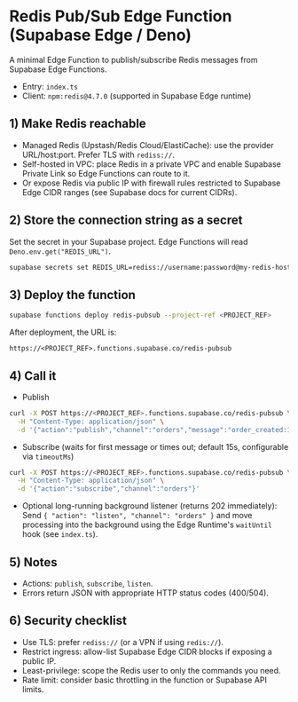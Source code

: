 # Redis Pub/Sub Edge Function (Supabase Edge / Deno)

A minimal Edge Function to publish/subscribe Redis messages from Supabase Edge Functions.

- Entry: `index.ts`
- Client: `npm:redis@4.7.0` (supported in Supabase Edge runtime)

## 1) Make Redis reachable

- Managed Redis (Upstash/Redis Cloud/ElastiCache): use the provider URL/host:port. Prefer TLS with `rediss://`.
- Self-hosted in VPC: place Redis in a private VPC and enable Supabase Private Link so Edge Functions can route to it.
- Or expose Redis via public IP with firewall rules restricted to Supabase Edge CIDR ranges (see Supabase docs for current CIDRs).

## 2) Store the connection string as a secret

Set the secret in your Supabase project. Edge Functions will read `Deno.env.get("REDIS_URL")`.

```bash
supabase secrets set REDIS_URL=rediss://username:password@my-redis-host:6379
```

## 3) Deploy the function

```bash
supabase functions deploy redis-pubsub --project-ref <PROJECT_REF>
```

After deployment, the URL is:

```
https://<PROJECT_REF>.functions.supabase.co/redis-pubsub
```

## 4) Call it

- Publish

```bash
curl -X POST https://<PROJECT_REF>.functions.supabase.co/redis-pubsub \
  -H "Content-Type: application/json" \
  -d '{"action":"publish","channel":"orders","message":"order_created:123"}'
```

- Subscribe (waits for first message or times out; default 15s, configurable via `timeoutMs`)

```bash
curl -X POST https://<PROJECT_REF>.functions.supabase.co/redis-pubsub \
  -H "Content-Type: application/json" \
  -d '{"action":"subscribe","channel":"orders"}'
```

- Optional long-running background listener (returns 202 immediately):
  Send `{ "action": "listen", "channel": "orders" }` and move processing into the background using the Edge Runtime's `waitUntil` hook (see `index.ts`).

## 5) Notes

- Actions: `publish`, `subscribe`, `listen`.
- Errors return JSON with appropriate HTTP status codes (400/504).

## 6) Security checklist

- Use TLS: prefer `rediss://` (or a VPN if using `redis://`).
- Restrict ingress: allow-list Supabase Edge CIDR blocks if exposing a public IP.
- Least-privilege: scope the Redis user to only the commands you need.
- Rate limit: consider basic throttling in the function or Supabase API limits.
